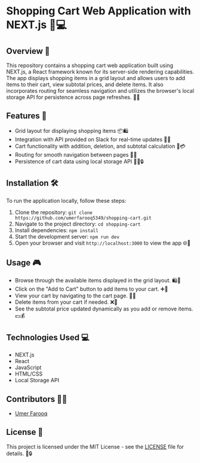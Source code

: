 # Shopping Cart Web Application with NEXT.js 🛒💻

## Overview 📝

This repository contains a shopping cart web application built using NEXT.js, a React framework known for its server-side rendering capabilities. The app displays shopping items in a grid layout and allows users to add items to their cart, view subtotal prices, and delete items. It also incorporates routing for seamless navigation and utilizes the browser's local storage API for persistence across page refreshes. 🔄🔀

## Features 🚀

- Grid layout for displaying shopping items 📦🛍️
- Integration with API provided on Slack for real-time updates 📲🛒
- Cart functionality with addition, deletion, and subtotal calculation 🛒💳
- Routing for smooth navigation between pages 🔄🔀
- Persistence of cart data using local storage API 🔄🛒🔒

## Installation 🛠️

To run the application locally, follow these steps:

1. Clone the repository: `git clone https://github.com/umerfarooq5349/shopping-cart.git`
2. Navigate to the project directory: `cd shopping-cart`
3. Install dependencies: `npm install`
4. Start the development server: `npm run dev`
5. Open your browser and visit `http://localhost:3000` to view the app 🌐👀

## Usage 🎮

- Browse through the available items displayed in the grid layout. 🛍️👀
- Click on the "Add to Cart" button to add items to your cart. ➕🛒
- View your cart by navigating to the cart page. 🛒📄
- Delete items from your cart if needed. ❌🛒
- See the subtotal price updated dynamically as you add or remove items. 💵💰

## Technologies Used 💻

- NEXT.js
- React
- JavaScript
- HTML/CSS
- Local Storage API

## Contributors 👨‍💻

- [Umer Farooq](https://github.com/umerfarooq5349)

## License 📜

This project is licensed under the MIT License - see the [LICENSE](LICENSE) file for details. 📄🔒
